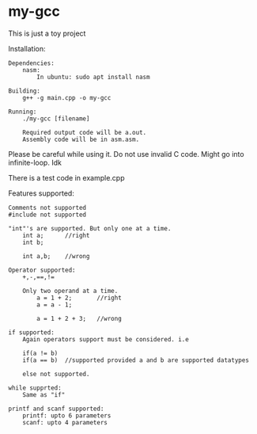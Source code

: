 # my-gcc

This is just a toy project

Installation: 
    
    Dependencies:
        nasm: 
            In ubuntu: sudo apt install nasm

    Building:
        g++ -g main.cpp -o my-gcc

    Running:
        ./my-gcc [filename]

        Required output code will be a.out.
        Assembly code will be in asm.asm.

Please be careful while using it. Do not use invalid C code.
Might go into infinite-loop. Idk

There is a test code in example.cpp

Features supported:
    
    Comments not supported
    #include not supported

    "int"'s are supported. But only one at a time.
        int a;      //right
        int b;

        int a,b;    //wrong

    Operator supported:
        +,-,==,!=

        Only two operand at a time.
            a = 1 + 2;       //right
            a = a - 1;      

            a = 1 + 2 + 3;   //wrong

    if supported: 
        Again operators support must be considered. i.e
        
        if(a != b)
        if(a == b)  //supported provided a and b are supported datatypes

        else not supported.

    while supprted:
        Same as "if"
    
    printf and scanf supported:
        printf: upto 6 parameters
        scanf: upto 4 parameters